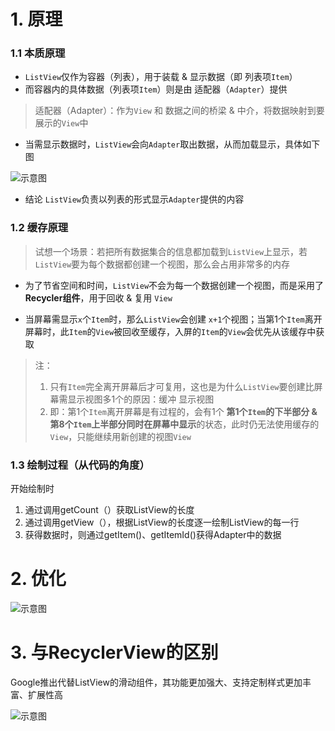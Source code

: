 # 1. 原理
### 1.1 本质原理

- `ListView`仅作为容器（列表），用于装载 & 显示数据（即 列表项`Item`）
- 而容器内的具体数据（列表项`Item`）则是由 适配器（`Adapter`）提供
>适配器（Adapter）：作为`View` 和 数据之间的桥梁 & 中介，将数据映射到要展示的`View`中

- 当需显示数据时，`ListView`会向`Adapter`取出数据，从而加载显示，具体如下图

![示意图](http://upload-images.jianshu.io/upload_images/944365-9337bc62b916d9de.png?imageMogr2/auto-orient/strip%7CimageView2/2/w/1240)


- 结论
`ListView`负责以列表的形式显示`Adapter`提供的内容


### 1.2 缓存原理
>试想一个场景：若把所有数据集合的信息都加载到`ListView`上显示，若 `ListView`要为每个数据都创建一个视图，那么会占用非常多的内存

- 为了节省空间和时间，`ListView`不会为每一个数据创建一个视图，而是采用了**Recycler组件**，用于回收  & 复用 `View`

- 当屏幕需显示`x`个`Item`时，那么`ListView`会创建 `x+1`个视图；当第1个`Item`离开屏幕时，此`Item`的`View`被回收至缓存，入屏的`Item`的`View`会优先从该缓存中获取
>注：
>1. 只有`Item`完全离开屏幕后才可复用，这也是为什么`ListView`要创建比屏幕需显示视图多1个的原因：缓冲 显示视图
>2. 即：第1个`Item`离开屏幕是有过程的，会有1个 **第1个`Item`的下半部分 & 第8个`Item`上半部分同时在屏幕中显示**的状态，此时仍无法使用缓存的`View`，只能继续用新创建的视图`View`



### 1.3 绘制过程（从代码的角度）
开始绘制时

1. 通过调用getCount（）获取ListView的长度
2. 通过调用getView（），根据ListView的长度逐一绘制ListView的每一行
3. 获得数据时，则通过getItem()、getItemId()获得Adapter中的数据

# 2. 优化
![示意图](http://upload-images.jianshu.io/upload_images/944365-bdf795f809b752de.png?imageMogr2/auto-orient/strip%7CimageView2/2/w/1240)

# 3. 与RecyclerView的区别
Google推出代替ListView的滑动组件，其功能更加强大、支持定制样式更加丰富、扩展性高

![示意图](http://upload-images.jianshu.io/upload_images/944365-32181e7fc382bfc3.png?imageMogr2/auto-orient/strip%7CimageView2/2/w/1240)